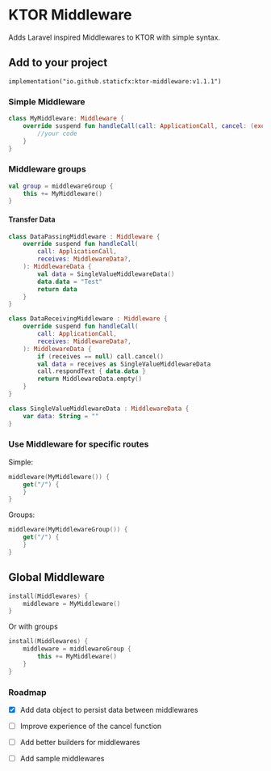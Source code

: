 # KTOR Middleware

Adds Laravel inspired Middlewares to KTOR with simple syntax.

## Add to your project
```shell
implementation("io.github.staticfx:ktor-middleware:v1.1.1")
```

### Simple Middleware

```kotlin
class MyMiddleware: Middleware {
    override suspend fun handleCall(call: ApplicationCall, cancel: (exception: CancellationException?) -> Unit) {
        //your code
    }
}
```

### Middleware groups
```kotlin
val group = middlewareGroup { 
    this += MyMiddleware()
}
```

#### Transfer Data

```kotlin
class DataPassingMiddleware : Middleware {
    override suspend fun handleCall(
        call: ApplicationCall,
        receives: MiddlewareData?,
    ): MiddlewareData {
        val data = SingleValueMiddlewareData()
        data.data = "Test"
        return data
    }
}

class DataReceivingMiddleware : Middleware {
    override suspend fun handleCall(
        call: ApplicationCall,
        receives: MiddlewareData?,
    ): MiddlewareData {
        if (receives == null) call.cancel()
        val data = receives as SingleValueMiddlewareData
        call.respondText { data.data }
        return MiddlewareData.empty()
    }
}

class SingleValueMiddlewareData : MiddlewareData {
    var data: String = ""
}
```

### Use Middleware for specific routes
Simple:

```kotlin
middleware(MyMiddleware()) {
    get("/") {
    }
}
```
Groups:

```kotlin
middleware(MyMiddlewareGroup()) {
    get("/") {
    }
}
```

## Global Middleware
```kotlin
install(Middlewares) {
    middleware = MyMiddleware()
}
```

Or with groups

```kotlin
install(Middlewares) {
    middleware = middlewareGroup {
        this += MyMiddleware()
    }
}
```

### Roadmap
- [x] Add data object to persist data between middlewares
- [ ] Improve experience of the cancel function
- [ ] Add better builders for middlewares
- [ ] Add sample middlewares

